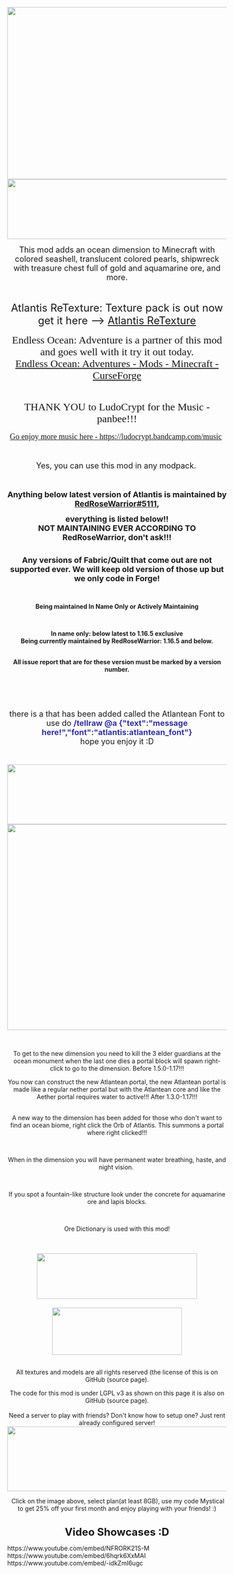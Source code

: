 <p style="text-align: center;"><span style="font-size: 14px;"><span style="font-size: 18px;"><img src="https://www.bisecthosting.com/images/CF/Atlantis/BH_AT_Header.png" alt="" width="1123" height="394" /><br /><img src="https://www.bisecthosting.com/images/CF/Atlantis/BH_AT_Overview.png" alt="" width="1123" height="137" /></span></span></p>
<p style="text-align: center;"><span style="font-size: 14px;"><span style="font-size: 18px;">This mod adds an ocean dimension to Minecraft with colored seashell, translucent colored pearls, shipwreck with treasure chest full of gold and aquamarine ore, and more.</span></span></p>
<p style="text-align: center;">&nbsp;</p>
<p style="text-align: center;"><span style="font-size: 14px;"><span style="font-size: 24px;">Atlantis ReTexture: Texture pack is out now get it here --&gt; <a href="https://www.curseforge.com/minecraft/texture-packs/atlantis-retexture">Atlantis ReTexture</a></span><br /><br /><span style="font-size: 24px; font-family: 'book antiqua', palatino, serif;">Endless Ocean: Adventure is a partner of this mod and goes well with it try it out today.<br /><a href="https://www.curseforge.com/minecraft/mc-mods/endless-ocean-adventures">Endless Ocean: Adventures - Mods - Minecraft - CurseForge</a></span></span></p>
<p style="text-align: center;">&nbsp;</p>
<p style="text-align: center;"><span style="font-size: 14px;"><span style="font-size: 24px; font-family: 'book antiqua', palatino, serif;">THANK YOU to LudoCrypt for the Music - panbee!!!</span></span></p>
<p style="text-align: center;"><span style="font-size: 18px;"><a href="https://ludocrypt.bandcamp.com/music"><span style="font-family: 'book antiqua', palatino, serif;">Go enjoy more music here - https://ludocrypt.bandcamp.com/music</span></a></span><span style="font-size: 1.2rem;">&nbsp;</span></p>
<p style="text-align: center;">&nbsp;</p>
<p style="text-align: center;"><span style="font-size: 18px;">Yes, you can use this mod in any modpack.</span>&nbsp;</p>
<p style="text-align: center;">&nbsp;</p>
<p style="text-align: center;"><span style="font-size: 18px;"><strong>Anything below latest version of Atlantis is maintained by <span style="text-decoration: underline;"><span class="username-3JLfHz userTagUsernameNoNickname-2e_xaO userTagUsernameBase-3Nfr5j">RedRoseWarrior</span></span><span class="userTagDiscriminatorNoNickname-2HLaIE discrimBase-KriZSj"><span style="text-decoration: underline;">#5111</span>, </span></strong></span></p>
<p style="text-align: center;"><span style="font-size: 18px;"><strong><span class="userTagDiscriminatorNoNickname-2HLaIE discrimBase-KriZSj">everything is listed below!!</span><span class="userTagDiscriminatorNoNickname-2HLaIE discrimBase-KriZSj"><br /></span>NOT MAINTAINING EVER ACCORDING TO RedRoseWarrior, don't ask!!!</strong></span></p>
<p style="text-align: center;"><br /><span style="font-size: 18px;"><strong>Any versions of Fabric/Quilt that come out are not supported ever. We will keep old version of those up but we only code in Forge!</strong></span></p>
<p style="text-align: center;">&nbsp;</p>
<p style="text-align: center;"><span style="font-size: 14px;"><strong>Being maintained In Name Only or Actively Maintaining</strong></span></p>
<p style="text-align: center;">&nbsp;</p>
<p style="text-align: center;"><span style="font-size: 14px;"><strong>In name only: below latest to 1.16.5 exclusive<br />Being currently maintained by RedRoseWarrior: 1.16.5 and below.</strong></span></p>
<p style="text-align: center;"><br /><span style="font-size: 14px;"><strong>All issue report that are for these version must be marked by a version number.</strong></span><br /><br /></p>
<p style="text-align: center;">&nbsp;</p>
<p style="text-align: center;"><span style="font-size: 18px;"><br />there is a that has been added called the Atlantean Font to use do <span style="color: #333399;"><strong>/tellraw @a&nbsp;{"text":"message here!","font":"atlantis:atlantean_font"}</strong></span><br />hope you enjoy it :D<br /></span><span style="font-size: 18px;"><br /><br /><img src="https://www.bisecthosting.com/images/CF/Atlantis/BH_AT_Features.png" alt="" width="1123" height="137" /><img src="https://www.bisecthosting.com/images/CF/Atlantis/BH_AT_FeaturesList.png" alt="" width="1123" height="471" /><br /></span></p>
<p style="text-align: center;">&nbsp;</p>
<p style="text-align: center;"><span style="font-size: 14px;">To get to the new dimension you need to kill the 3 elder guardians at the ocean monument when the last one dies a portal block will spawn right-click to go to the dimension. Before 1.5.0-1.17!!!</span></p>
<p style="text-align: center;"><span style="font-size: 14px;">You now can construct the&nbsp;new Atlantean portal, the new Atlantean portal is made like a regular nether portal but with the Atlantean core and like the Aether portal requires water to active!!! After 1.3.0-1.17!!!</span></p>
<p style="text-align: center;"><span style="font-size: 14px;"><br />A new way to the dimension has been added for those who don't want to find an ocean biome, right click the Orb of Atlantis. This summons a portal where right clicked!!!<br /></span></p>
<p style="text-align: center;"><span style="font-size: 14px;">&nbsp;</span></p>
<p style="text-align: center;"><span style="font-size: 14px;">When in the dimension you will have permanent water breathing, haste, and night vision.&nbsp;</span></p>
<p style="text-align: center;"><span style="font-size: 14px;">&nbsp;</span></p>
<p style="text-align: center;"><span style="font-size: 14px;">If you spot a fountain-like structure look under the concrete for aquamarine ore and lapis blocks.</span></p>
<p style="text-align: center;"><span style="font-size: 14px;">&nbsp;</span></p>
<p style="text-align: center;"><span style="font-size: 14px;">Ore Dictionary is used with this mod!</span></p>
<p style="text-align: center;"><span style="font-size: 14px;"><a style="color: #9a7fcc !important;" href="https://github.com/Mysticpasta1/Dimension-Atlantis/issues"><br /><br /></a><a href="https://discord.gg/f27hdrM" target="_blank" rel="noopener noreferrer"><img src="https://bisecthosting.com/images/CF/social_assets/Bh_Discord.png" alt="" width="368" height="104" /></a><a style="color: #9a7fcc !important;" href="https://github.com/Mysticpasta1/Dimension-Atlantis/issues"><br /><br /><img src="https://bisecthosting.com/images/CF/social_assets/BH_Github.png" alt="" width="298" height="108" /></a></span></p>
<p style="text-align: center;">&nbsp;<br /><span style="font-size: 14px;">All textures and models are all rights reserved (the license of this is on GitHub (source page).</span></p>
<p style="text-align: center;"><span style="font-size: 14px;">The code for this mod is under LGPL v3 as shown on this page it is also on GitHub (source page).<br /><br />Need a server to play with friends? Don't know how to setup one? Just rent already configured server!<br /><a href="https://bisecthosting.com/Mystical"><img src="https://www.bisecthosting.com/images/CF/Atlantis/BH_AT_PromoCard.png" alt="" width="1123" height="148" /></a><br /></span></p>
<p style="text-align: center;">&nbsp;Click on the image above, select plan(at least 8GB), use my code Mystical to get 25% off your first month and enjoy playing with your friends! :)<br /><br /></p>
<p style="text-align: center;"><span style="font-size: 24px;"><strong>Video Showcases :D</strong></span></p>
https://www.youtube.com/embed/NFRORK21S-M
https://www.youtube.com/embed/6hqrk6XxMAI
https://www.youtube.com/embed/-idkZmI6ugc
<p style="text-align: center;">&nbsp;</p>
<p style="text-align: center;">&nbsp;</p>
<p style="text-align: center;">&nbsp;</p>
<p style="text-align: center;">&nbsp;</p>
